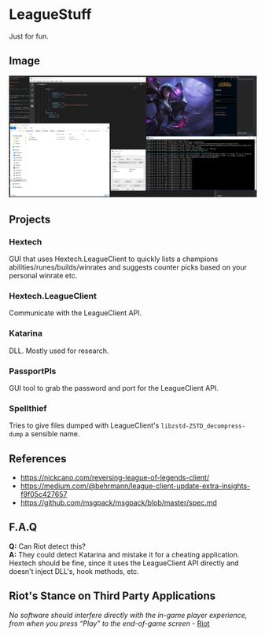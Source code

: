 # LeagueStuff

Just for fun.


## Image

![Katarina](https://raw.githubusercontent.com/Fusion86/LeagueStuff/master/Docs/Katarina.png)


## Projects

### Hextech

GUI that uses Hextech.LeagueClient to quickly lists a champions abilities/runes/builds/winrates
and suggests counter picks based on your personal winrate etc.

### Hextech.LeagueClient

Communicate with the LeagueClient API.

### Katarina

DLL. Mostly used for research.

### PassportPls

GUI tool to grab the password and port for the LeagueClient API.

### Spellthief

Tries to give files dumped with LeagueClient's `libzstd-ZSTD_decompress-dump` a sensible name.


## References

- https://nickcano.com/reversing-league-of-legends-client/
- https://medium.com/@behrmann/league-client-update-extra-insights-f9f05c427657
- https://github.com/msgpack/msgpack/blob/master/spec.md


## F.A.Q

**Q:** Can Riot detect this?  
**A:** They could detect Katarina and mistake it for a cheating application. Hextech should be fine, since it uses the LeagueClient API directly and doesn't inject DLL's, hook methods, etc.


## Riot's Stance on Third Party Applications

*No software should interfere directly with the in-game player experience, from when you press “Play” to the end-of-game screen* - [Riot](https://support.riotgames.com/hc/en-us/articles/225266848-Third-Party-Applications)
